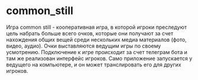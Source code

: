 # common_still

Игра common still - кооперативная игра, в которой игроки преследуют цель набрать больше всего очков, которые они получают за счет нахождения общих вещей среди нескольких медиа материалов (фото, видео, аудио). Очки выставляются ведущим игры по своему усмотрению. Подключение к игре происходит за счет телеграм бота и там же реализован интерфейс игроков. Само приложение запускается у ведущего на компьютере, и он может транслировать его для других игроков.
